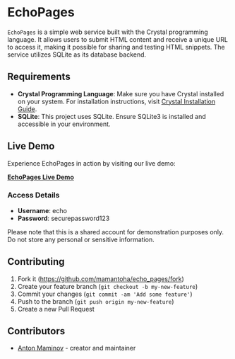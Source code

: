 # EchoPages

`EchoPages` is a simple web service built with the Crystal programming language.
It allows users to submit HTML content and receive a unique URL to access it, making it possible for sharing and testing HTML snippets.
The service utilizes SQLite as its database backend.

## Requirements

- **Crystal Programming Language**: Make sure you have Crystal installed on your system. For installation instructions, visit [Crystal Installation Guide](https://crystal-lang.org/install/).
- **SQLite**: This project uses SQLite. Ensure SQLite3 is installed and accessible in your environment.

## Live Demo

Experience EchoPages in action by visiting our live demo:

[**EchoPages Live Demo**](https://echo.shards.info/)

### Access Details

- **Username**: echo
- **Password**: securepassword123

Please note that this is a shared account for demonstration purposes only. Do not store any personal or sensitive information.

## Contributing

1. Fork it (<https://github.com/mamantoha/echo_pages/fork>)
2. Create your feature branch (`git checkout -b my-new-feature`)
3. Commit your changes (`git commit -am 'Add some feature'`)
4. Push to the branch (`git push origin my-new-feature`)
5. Create a new Pull Request

## Contributors

- [Anton Maminov](https://github.com/mamantoha) - creator and maintainer
